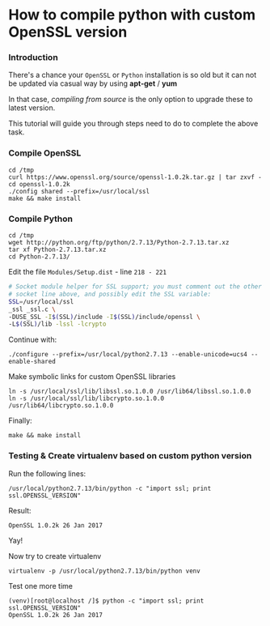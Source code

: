 <!-- 
.. title: How to compile python with custom OpenSSL version
.. slug: how-to-compile-python-with-custom-openssl-version
.. date: 2017-02-15 13:34:51 UTC+07:00
.. tags: 
.. category: 
.. link: 
.. description: 
.. type: text
-->

# How to compile python with custom OpenSSL version

### Introduction

There's a chance your `OpenSSL` or `Python` installation is so old but it can not be updated via casual way by using **apt-get** / **yum**

In that case, *compiling from source* is the only option to upgrade these to latest version.

This tutorial will guide you through steps need to do to complete the above task.

### Compile OpenSSL

```
cd /tmp
curl https://www.openssl.org/source/openssl-1.0.2k.tar.gz | tar zxvf -
cd openssl-1.0.2k
./config shared --prefix=/usr/local/ssl
make && make install
```

### Compile Python

```
cd /tmp
wget http://python.org/ftp/python/2.7.13/Python-2.7.13.tar.xz
tar xf Python-2.7.13.tar.xz
cd Python-2.7.13/
```

Edit the file `Modules/Setup.dist` - line `218 - 221`

```bash
# Socket module helper for SSL support; you must comment out the other
# socket line above, and possibly edit the SSL variable:
SSL=/usr/local/ssl
_ssl _ssl.c \
-DUSE_SSL -I$(SSL)/include -I$(SSL)/include/openssl \
-L$(SSL)/lib -lssl -lcrypto

```

Continue with:

```
./configure --prefix=/usr/local/python2.7.13 --enable-unicode=ucs4 --enable-shared
```

Make symbolic links for custom OpenSSL libraries

```
ln -s /usr/local/ssl/lib/libssl.so.1.0.0 /usr/lib64/libssl.so.1.0.0
ln -s /usr/local/ssl/lib/libcrypto.so.1.0.0 /usr/lib64/libcrypto.so.1.0.0
```

Finally:

```
make && make install
```

### Testing & Create virtualenv based on custom python version

Run the following lines:

```
/usr/local/python2.7.13/bin/python -c "import ssl; print ssl.OPENSSL_VERSION"
```

Result:

```
OpenSSL 1.0.2k 26 Jan 2017
```

Yay!

Now try to create virtualenv

```
virtualenv -p /usr/local/python2.7.13/bin/python venv
```

Test one more time

```
(venv)[root@localhost /]$ python -c "import ssl; print ssl.OPENSSL_VERSION"
OpenSSL 1.0.2k 26 Jan 2017
```